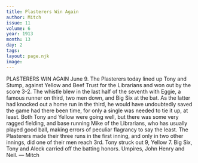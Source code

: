```yaml
---
title: Plasterers Win Again
author: Mitch
issue: 11
volume: 6
year: 1913
month: 13
day: 2
tags:
layout: page.njk
image:
---
```

PLASTERERS WIN AGAIN    June 9.    The Plasterers today lined up Tony and Stump, against Yellow and Beef Trust for the Librarians and won out by the score 3-2.    The whistle blew in the last half of the seventh with Eggie, a famous runner on third, two men down, and Big Six at the bat. As the latter had knocked out a home run in the third, he would have undoubtedly saved the game had there been time, for only a single was needed to tie it up, at least. Both Tony and Yellow were going well, but there was some very ragged fielding, and base running Mike of the Librarians, who has usually played good ball, making errors of peculiar flagrancy to say the least.    The Plasterers made their three runs in the first inning, and only in two other innings, did one of their men reach 3rd. Tony struck out 9, Yellow 7. Big Six, Tony and Aleck carried off the batting honors. Umpires, John Henry and Neil. — Mitch 

